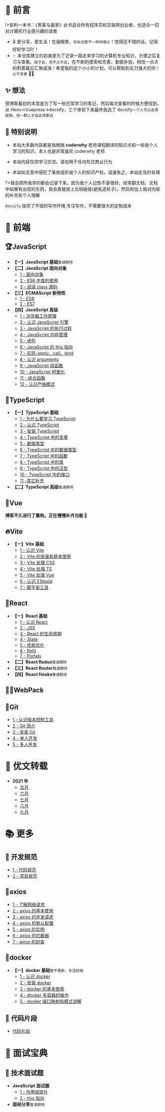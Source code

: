 # 🎨 前言

!>安利一本书：《黑客与画家》此书适合所有程序员和互联网创业者，也适合一切对计算机行业感兴趣的读者

- ⏳ 爱分享，爱生活！在我眼里，`你永远是不一样的烟火`！觉得还不错的话，记得好好学习吖！
- ✨ 本仓库建立的初衷是为了记录一路走来学习的计算机专业知识，方便之后复习与查看。`起于此，但不止于此`，在不断的摸索和完善，勤能补拙，相信一点点的积累最后汇聚成海！希望我的这个小小的计划，可以帮助到实力强大的你！`止于至善` 🧡🧡

## ✨ 想法

搭博客最初的本意是为了写一些日常学习的笔记，然后每次查看的时候方便找到，从 Hexo->Vuepress->docsify，三个体验下来最终我选了 docsify`一个人可以走得很快，但一群人才会走得更远`

## 🎈 特别说明

- 本站大多数内容都是我根据 **coderwhy** 老师课程翻译的知识点和一些我个人学习的知识，本人也是非常喜欢 coderwhy 老师

- 本站内容仅供学习交流，请勿用于任何形式商业行为

- 本站如无意中侵犯了某些组织或个人的知识产权，请速告之，本站定及时处理

?>我会把所我学的都会记录下来，因为我个人记性不是很好，经常翻文档，文档中如果有出现的东西，我会直接放上文档链接(避免造轮子)，然后附加上我对内容的补充和个人理解

`docsify` 提供了不错的写作环境,专注写作，不需要很大的定制成本

# 🎉 前端

## 🏆JavaScript

- **【一】JavaScript 基础**`敬请期待`
- **【二】JavaScript 面向对象**
  - [1 - 面向对象](javascript/advanced/object-oriented?id=面向对象是现实的抽象方式)
  - [2 - ES6 中类的使用](javascript/object-oriented/es6-class?id=class-定义类的方式)
  - [3 - 阅读 class 源码](javascript/object-oriented/sound-code-class?id=es6-转-es5-的代码)
- **【三】ECMAScript 新特性**
  - [1 - ES6](javascript/es-next/es6)
  - [2 - ES7](javascript/es-next/es6)
- **【四】JavaScript 高级**
  - [1 - 浏览器工作原理](javascript/advanced/browser-run-theory?id=浏览器的工作原理)
  - [2 - 认识 JavaScript 引擎](javascript/advanced/js-engine?id=认识-javascript-引擎)
  - [3 - JavaScript 的执行过程](javascript/advanced/js-implementation?id=javascript-的执行过程)
  - [4 - JavaScript 内存管理](javascript/advanced/memory-management?id=认识内存管理)
  - [5 - 闭包](javascript/advanced/js-closure?id=让人迷惑的闭包)
  - [6 - JavaScript 的 this 指向](javascript/advanced/this-point?id=为什么需要-this？)
  - [7 - 实现-apply、call、bind](javascript/advanced/realize-this-methods?id=实现-apply、call、bind)
  - [8 - 认识 arguments](javascript/advanced/arguments?id=认识-arguments)
  - [9 - JavaScript 纯函数](javascript/advanced/pure-function?id=理解-javascript-纯函数)
  - [10 - JavaScript 柯里化](javascript/advanced/js-currying?id=javascript-柯里化)
  - [11 - 组合函数](javascript/advanced/composite-function?id=理解组合函数)
  - [12 - 认识严格模式](javascript/advanced/strict-mode?id=认识严格模式)

## 🎊TypeScript

- **【一】TypeScript 基础**
  - [1 - 为什么要学习 TypeScript](typescript/readme?id=javascript-一门优秀的语言)
  - [2 - 认识 TypeScript](typescript/guide?id=认识-typescript)
  - [3 - 安装 TypeScript](typescript/install)
  - [4 - TypeScript 中的变量](typescript/variable)
  - [5 - 数据类型](typescript/data-type?id=javascript-类型)
  - [6 - TypeScript 中的数据类型](typescript/data-type?id=javascript-类型)
  - [7 - TypeScript 中的函数](typescript/function?id=函数类型)
  - [8 - TypeScript 中的类](typescript/function?id=前言)
  - [9 - TypeScript 中的泛型](typescript/function?id=认识泛型)
  - [10 - TypeScript 中的接口](typescript/function?id=接口的声明)
  - [11 -其它补充](typescript/function?id=模块化开发)
- **【二】TypeScript 高级**`敬请期待`

## 🏹Vue

**博客不久进行了重构，正在慢慢补齐功能 👴**

## 🔥Vite

- **【一】Vite 基础**
  - [1 - 认识 Vite ](vite/readme)
  - [2 - Vite 的安装和基本使用 ](vite/guide)
  - [3 - Vite 处理 CSS ](vite/css)
  - [4 - Vite 处理 TS ](vite/ts)
  - [5 - Vite 处理 Vue ](vite/vue)
  - [6 - 认识 ESbuild ](vite/esbuild)
  - [7 - 脚手架工具 ](vite/cli)

## 🌈React

- **【一】React 基础**
  - [1 - 认识 React ](react/readme?id=React的起源)
  - [2 - JSX ](react/jsx?id=认识JSX)
  - [3 - React 的生命周期 ](react/lifecycle?id=类组件的生命周期)
  - [4 - State ](react/state?id=为什么使用setState)
  - [5 - 性能优化 ](react/performance-optimization?id=React更新机制)
  - [6 - Refs ](react/refs?id=Refs)
  - [7 - Portals ](react/portals?id=Portals)
- **【二】React Redux**`敬请期待`
- **【三】React Router**`敬请期待`
- **【四】React Hooks**`敬请期待`

## 🏳️‍🌈WebPack

## 🔰Git

- [1 - 认识版本控制工具](git/readme?id=版本控制的起源)
- [2 - Git 简介](git/introduction?id=GIT简介)
- [3 - 安装 Git](git/install?id=安装)
- [4 - 单人开发](git/one?id=Git单人开发)
- [5 - 多人开发](git/mush?id=多人开发)

# 📘 优文转载

- **2021 年**
  - [五月](collect/may)
  - [六月](collect/june)
  - [七月](collect/july)
  - [八月](collect/august)
  - [九月](collect/september)

# 📚 更多

## 📜 开发规范

- [1 - 代码规范](more/lint/code?id=JavaScript)
- [2 - 项目规范](more/lint/projects?id=集成-editorconfig-配置)

## 📌axios

- [1 - 了解网络请求](more/axios/readme?id=前言)
- [2 - axios 的基本使用](more/axios/basic?id=axios-的基本使用)
- [3 - axios 的并发请求](more/axios/concurrent?id=axios-的并发请求)
- [4 - axios 的默认配置](more/axios/config?id=axios-的默认配置)
- [5 - axios 的实例](more/axios/instance?id=axios-的实例)
- [6 - axios 的拦截器](more/axios/interceptors?id=axios-的拦截器)
- [7 - axios 的封装](more/axios/module?id=前言)

## 🔧docker

- **【一】docker 基础**`暂不更新，专注前端`
  - [1 - 认识 docker](more/docker/readme)
  - [2 - 安装 docker](more/docker/installation)
  - [3 - docker 的基本使用](more/docker/basic)
  - [4 - docker 多容器的操作](more/docker/more-container)
  - [5 - docker 端口映射和模式讲解](more/docker/prot-map)

## 🔮 代码片段

- [代码片段](more/code-clips/readme?id=代码片段)

# 📝 面试宝典

## 📂 技术面试题

- **JavaScript 面试题**
  - [1 - 作用域提升](javascript/advanced/scope-interview?id=面试题一)
  - [2 - this 指向](javascript/advanced/this-interview?id=面试题一)
- **面经分享**`敬请期待`

